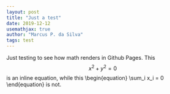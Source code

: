 ```yaml
---
layout: post
title: "Just a test"
date: 2019-12-12
usemathjax: true
author: "Marcus P. da Silva"
tags: test
---
```


Just testing to see how math renders in Github Pages. This $$x^2+y^2=0$$ is an inline equation,
while this
\begin{equation}
\sum_i x_i = 0
\end{equation}
is not.
